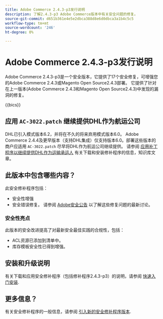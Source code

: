 ```yaml
---
title: Adobe Commerce 2.4.3-p3发行说明
description: 了解2.4.3-p3 Adobe Commerce版本中有关安全问题的修复。
source-git-commit: d651b361e4e5e2dbca388d8e6d0dbca3a1b4c5c5
workflow-type: tm+mt
source-wordcount: '246'
ht-degree: 0%

---
```



# Adobe Commerce 2.4.3-p3发行说明

Adobe Commerce 2.4.3-p3是一个安全版本，它提供了17个安全修复，可增强您的Adobe Commerce 2.4.3或Magento Open Source2.4.3部署。 它提供了针对在上一版本(Adobe Commerce 2.4.3和Magento Open Source2.4.3)中发现的漏洞的修复。

{{bics}}

## 应用 `AC-3022.patch` 继续提供DHL作为航运公司

DHL已引入模式版本6.2，并将在不久的将来弃用模式版本6.0。 Adobe Commerce 2.4.4及更早版本（支持DHL集成）仅支持版本6.0。部署这些版本的商户应适用 `AC-3022.patch` 尽早将DHL作为航运公司继续提供。 请参阅 [应用补丁程序以继续提供DHL作为运输承运人](https://support.magento.com/hc/en-us/articles/7707818131597-Apply-a-patch-to-continue-offering-DHL-as-shipping-carrier) 有关下载和安装修补程序的信息，知识库文章。

## 此版本中包含哪些内容？

此安全修补程序包括：

* 安全性增强
* 安全错误修复。 请参阅 [Adobe安全公告](https://helpx.adobe.com/security/products/magento/apsb22-38.html) 以了解这些修复问题的最新讨论。

### 安全性亮点

此版本的安全改进提高了对最新安全最佳实践的合规性，包括：

* ACL资源已添加到清单中。
* 库存模板安全性已得到增强。

## 安装和升级说明

有关下载和应用安全修补程序（包括修补程序2.4.3-p3）的说明，请参阅 [快速入门安装](../../../installation/composer.md).

## 更多信息？

有关安全修补程序的一般信息，请参阅 [引入新的安全修补程序版本](https://community.magento.com/t5/Magento-DevBlog/Introducing-the-New-Security-Patch-Release/ba-p/141287).
